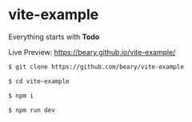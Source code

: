 # vite-example

Everything starts with **Todo**

Live Preview: https://beary.github.io/vite-example/

```bash
$ git clone https://github.com/beary/vite-example

$ cd vite-example

$ npm i

$ npm run dev
```
